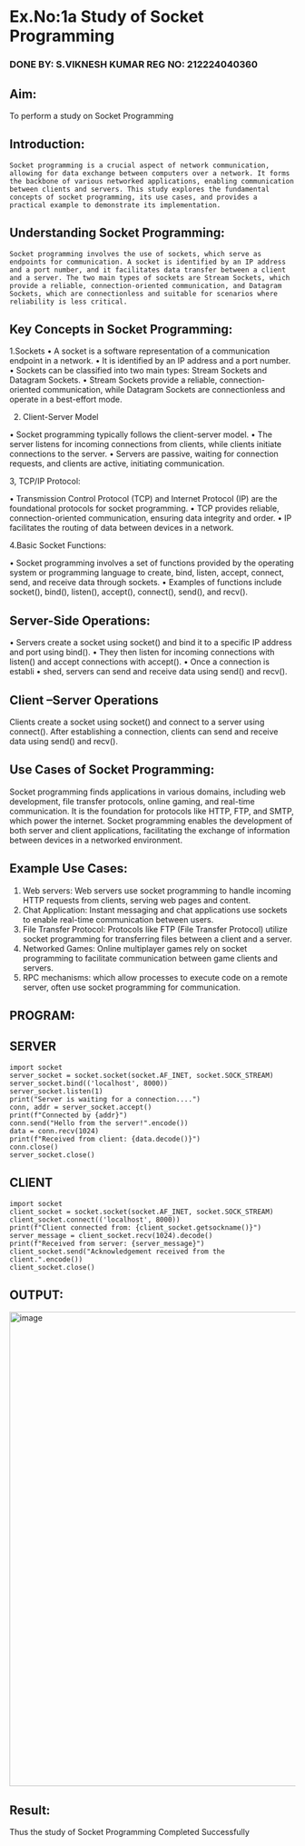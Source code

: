 # Ex.No:1a  			Study of Socket Programming
###  DONE BY: S.VIKNESH KUMAR REG NO: 212224040360
## Aim: 
To perform a study on Socket Programming
## Introduction:

 	Socket programming is a crucial aspect of network communication, allowing for data exchange between computers over a network. It forms the backbone of various networked applications, enabling communication between clients and servers. This study explores the fundamental concepts of socket programming, its use cases, and provides a practical example to demonstrate its implementation.
## Understanding Socket Programming:
	Socket programming involves the use of sockets, which serve as endpoints for communication. A socket is identified by an IP address and a port number, and it facilitates data transfer between a client and a server. The two main types of sockets are Stream Sockets, which provide a reliable, connection-oriented communication, and Datagram Sockets, which are connectionless and suitable for scenarios where reliability is less critical.
## Key Concepts in Socket Programming:
1.Sockets
•	A socket is a software representation of a communication endpoint in a network.
•	It is identified by an IP address and a port number.
•	Sockets can be classified into two main types: Stream Sockets and Datagram Sockets.
•	Stream Sockets provide a reliable, connection-oriented communication, while Datagram Sockets are connectionless and operate in a best-effort mode.

2. Client-Server Model

•	Socket programming typically follows the client-server model.
•	The server listens for incoming connections from clients, while clients initiate connections to the server.
•	Servers are passive, waiting for connection requests, and clients are active, initiating communication.

3, TCP/IP Protocol:

•	Transmission Control Protocol (TCP) and Internet Protocol (IP) are the foundational protocols for socket programming.
•	TCP provides reliable, connection-oriented communication, ensuring data integrity and order.
•	IP facilitates the routing of data between devices in a network.

4.Basic Socket Functions:

•	Socket programming involves a set of functions provided by the operating system or programming language to create, bind, listen, accept, connect, send, and receive data through sockets.
•	Examples of functions include socket(), bind(), listen(), accept(), connect(), send(), and recv().

## Server-Side Operations:

•	Servers create a socket using socket() and bind it to a specific IP address and port using bind().
•	They then listen for incoming connections with listen() and accept connections with accept().
•	Once a connection is establi
•	shed, servers can send and receive data using send() and recv().

## Client –Server Operations

Clients create a socket using socket() and connect to a server using connect().
After establishing a connection, clients can send and receive data using send() and recv().

## Use Cases of Socket Programming:
Socket programming finds applications in various domains, including web development, file transfer protocols, online gaming, and real-time communication. It is the foundation for protocols like HTTP, FTP, and SMTP, which power the internet. Socket programming enables the development of both server and client applications, facilitating the exchange of information between devices in a networked environment.
## Example Use Cases:

1.	Web servers: Web servers use socket programming to handle incoming HTTP requests from clients, serving web pages and content.
2.	Chat Application: Instant messaging and chat applications use sockets to enable real-time communication between users.
3.	File Transfer Protocol: Protocols like FTP (File Transfer Protocol) utilize socket programming for transferring files between a client and a server.
4.	Networked Games: Online multiplayer games rely on socket programming to facilitate communication between game clients and servers.
5.	RPC mechanisms: which allow processes to execute code on a remote server, often use socket programming for communication.
## PROGRAM:

## SERVER
```
import socket
server_socket = socket.socket(socket.AF_INET, socket.SOCK_STREAM)
server_socket.bind(('localhost', 8000))
server_socket.listen(1)
print("Server is waiting for a connection....")
conn, addr = server_socket.accept()
print(f"Connected by {addr}")
conn.send("Hello from the server!".encode())
data = conn.recv(1024)
print(f"Received from client: {data.decode()}")
conn.close()
server_socket.close()
```
## CLIENT 
```
import socket
client_socket = socket.socket(socket.AF_INET, socket.SOCK_STREAM)
client_socket.connect(('localhost', 8000))
print(f"Client connected from: {client_socket.getsockname()}")
server_message = client_socket.recv(1024).decode()
print(f"Received from server: {server_message}")
client_socket.send("Acknowledgement received from the client.".encode())
client_socket.close()
```

## OUTPUT:

<img width="1382" height="835" alt="image" src="https://github.com/user-attachments/assets/c45e850e-a039-4bd7-a404-48b4127fb4ec" />

## Result:
Thus the study of Socket Programming Completed Successfully
